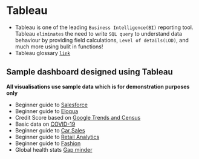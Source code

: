 # Tableau 
- Tableau is one of the leading `Business Intelligence(BI)` reporting tool. Tableau `eliminates` the need to write `SQL query` to understand data behaviour by providing field calculations, `Level of details(LOD)`, and much more using bulit in functions!
- Tableau glossary [`link`](https://data-flair.training/blogs/tableau-terminology/)

## Sample dashboard designed using Tableau 
**All visualisations use sample data which is for demonstration purposes only**
- Beginner guide to [Salesforce](https://public.tableau.com/app/profile/monisha.anila/viz/Salesforce_16389471399820/SFDC) 
- Beginner guide to [Eloqua](https://public.tableau.com/app/profile/monisha.anila/viz/Eloqua/EmailMetrics) 
- Credit Score based on [Google Trends and Census](https://public.tableau.com/app/profile/monisha.anila/viz/Doit_16387148976350/Dashboard)
- Basic data on [COVID-19](https://public.tableau.com/app/profile/monisha.anila/viz/COVID-19_16098615342570/Story1)
- Beginner guide to [Car Sales](https://public.tableau.com/app/profile/monisha.anila/viz/Sampledataoncarsales/CarSales)
- Beginner guide to [Retail Analytics](https://public.tableau.com/app/profile/monisha.anila/viz/RetailAnalytics_15972219055200/Final)
- Beginner guide to [Fashion](https://public.tableau.com/app/profile/monisha.anila/viz/Book1_15956667315340/Revenue)
- Global health stats [Gap minder](https://public.tableau.com/app/profile/monisha.anila/viz/Capstone1save/Dashboard1)
